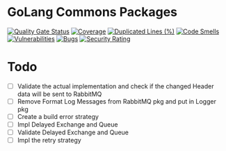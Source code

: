 # GoLang Commons Packages

[![Quality Gate Status](https://sonarcloud.io/api/project_badges/measure?project=ralvescostati_pkgs&metric=alert_status)](https://sonarcloud.io/summary/new_code?id=ralvescostati_pkgs)
[![Coverage](https://sonarcloud.io/api/project_badges/measure?project=ralvescostati_pkgs&metric=coverage)](https://sonarcloud.io/summary/new_code?id=ralvescostati_pkgs)
[![Duplicated Lines (%)](https://sonarcloud.io/api/project_badges/measure?project=ralvescostati_pkgs&metric=duplicated_lines_density)](https://sonarcloud.io/summary/new_code?id=ralvescostati_pkgs)
[![Code Smells](https://sonarcloud.io/api/project_badges/measure?project=ralvescostati_pkgs&metric=code_smells)](https://sonarcloud.io/summary/new_code?id=ralvescostati_pkgs)
[![Vulnerabilities](https://sonarcloud.io/api/project_badges/measure?project=ralvescostati_pkgs&metric=vulnerabilities)](https://sonarcloud.io/summary/new_code?id=ralvescostati_pkgs)
[![Bugs](https://sonarcloud.io/api/project_badges/measure?project=ralvescostati_pkgs&metric=bugs)](https://sonarcloud.io/summary/new_code?id=ralvescostati_pkgs)
[![Security Rating](https://sonarcloud.io/api/project_badges/measure?project=ralvescostati_pkgs&metric=security_rating)](https://sonarcloud.io/summary/new_code?id=ralvescostati_pkgs)

# Todo

  - [ ] Validate the actual implementation and check if the changed Header data will be sent to RabbitMQ
  - [ ] Remove Format Log Messages from RabbitMQ pkg and put in Logger pkg
  - [ ] Create a build error strategy
  - [ ] Impl Delayed Exchange and Queue
  - [ ] Validate Delayed Exchange and Queue
  - [ ] Impl the retry strategy